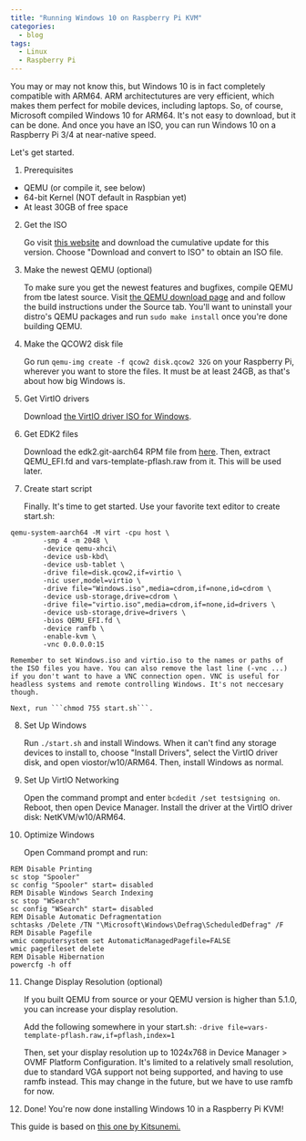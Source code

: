 ```yaml
---
title: "Running Windows 10 on Raspberry Pi KVM"
categories:
  - blog
tags:
  - Linux
  - Raspberry Pi
---
```

You may or may not know this, but Windows 10 is in fact completely compatible with ARM64.
ARM architectutures are very efficient, which makes them perfect for mobile devices, including laptops.
So, of course, Microsoft compiled Windows 10 for ARM64. It's not easy to download, but it can be done.
And once you have an ISO, you can run Windows 10 on a Raspberry Pi 3/4 at near-native speed.

Let's get started.

1. Prerequisites

- QEMU (or compile it, see below)
- 64-bit Kernel (NOT default in Raspbian yet)
- At least 30GB of free space

2. Get the ISO

    Go visit [this website](https://uupdump.ml/known.php?q=1909+arm64) and download the cumulative update for this version. Choose "Download and convert to ISO" to obtain an ISO file.

3. Make the newest QEMU (optional)

    To make sure you get the newest features and bugfixes, compile QEMU from tbe latest source. Visit [the QEMU download page](https://www.qemu.org/download/) and and follow the build instructions under the Source tab. You'll want to uninstall your distro's QEMU packages and run ```sudo make install``` once you're done building QEMU.
4. Make the QCOW2 disk file

    Go run ```qemu-img create -f qcow2 disk.qcow2 32G``` on your Raspberry Pi, wherever you want to store the files. It must be at least 24GB, as that's about how big Windows is.

5. Get VirtIO drivers

    Download [the VirtIO driver ISO for Windows](https://docs.fedoraproject.org/en-US/quick-docs/creating-windows-virtual-machines-using-virtio-drivers/index.html#virtio-win-direct-downloads).

6. Get EDK2 files

    Download the edk2.git-aarch64 RPM file from [here](https://www.kraxel.org/repos/jenkins/edk2/). Then, extract QEMU_EFI.fd and vars-template-pflash.raw from it. This will be used later.

7. Create start script

    Finally. It's time to get started.
    Use your favorite text editor to create start.sh: 

```
qemu-system-aarch64 -M virt -cpu host \
        -smp 4 -m 2048 \
        -device qemu-xhci\
        -device usb-kbd\
        -device usb-tablet \
        -drive file=disk.qcow2,if=virtio \
        -nic user,model=virtio \
        -drive file="Windows.iso",media=cdrom,if=none,id=cdrom \
        -device usb-storage,drive=cdrom \
        -drive file="virtio.iso",media=cdrom,if=none,id=drivers \
        -device usb-storage,drive=drivers \
        -bios QEMU_EFI.fd \
        -device ramfb \
        -enable-kvm \
        -vnc 0.0.0.0:15
```

    Remember to set Windows.iso and virtio.iso to the names or paths of the ISO files you have. You can also remove the last line (-vnc ...) if you don't want to have a VNC connection open. VNC is useful for headless systems and remote controlling Windows. It's not neccesary though.

    Next, run ```chmod 755 start.sh```.

8. Set Up Windows

    Run ```./start.sh``` and install Windows. When it can't find any storage devices to install to, choose "Install Drivers", select the VirtIO driver disk, and open viostor/w10/ARM64. Then, install Windows as normal.

9. Set Up VirtIO Networking

    Open the command prompt and enter ```bcdedit /set testsigning on```. Reboot, then open Device Manager. Install the driver at the VirtIO driver disk: NetKVM/w10/ARM64.

10. Optimize Windows

    Open Command prompt and run:
```
REM Disable Printing
sc stop "Spooler"
sc config "Spooler" start= disabled
REM Disable Windows Search Indexing
sc stop "WSearch"
sc config "WSearch" start= disabled
REM Disable Automatic Defragmentation
schtasks /Delete /TN "\Microsoft\Windows\Defrag\ScheduledDefrag" /F
REM Disable Pagefile
wmic computersystem set AutomaticManagedPagefile=FALSE
wmic pagefileset delete
REM Disable Hibernation
powercfg -h off
```

11. Change Display Resolution (optional)

    If you built QEMU from source or your QEMU version is higher than 5.1.0, you can increase your display resolution.

    Add the following somewhere in your start.sh:
    ```-drive file=vars-template-pflash.raw,if=pflash,index=1```

    Then, set your display resolution up to 1024x768 in Device Manager > OVMF Platform Configuration. It's limited to a relatively small resolution, due to standard VGA support not being supported, and having to use ramfb instead. This may change in the future, but we have to use ramfb for now.

12. Done!
    You're now done installing Windows 10 in a Raspberry Pi KVM!

This guide is based on [this one by Kitsunemi.](https://kitsunemimi.pw/notes/posts/running-windows-10-for-arm64-in-a-qemu-virtual-machine.html)
